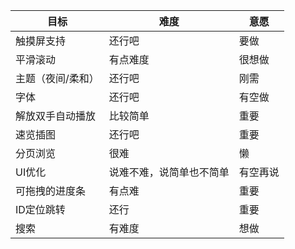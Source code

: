 | 目标 | 难度 | 意愿 |
| ---- | ---- | ---- |
| 触摸屏支持 | 还行吧 | 要做 |
| 平滑滚动 | 有点难度 | 很想做 |
| 主题（夜间/柔和） | 还行吧 | 刚需 |
| 字体 | 还行吧 | 有空做 |
| 解放双手自动播放 | 比较简单 | 重要 |
| 速览插图 | 还行吧 | 重要 |
| 分页浏览 | 很难 | 懒 |
| UI优化 | 说难不难，说简单也不简单 | 有空再说 |
| 可拖拽的进度条 | 有点难 | 重要 |
| ID定位跳转 | 还行 | 重要 |
| 搜索 | 有难度 | 想做 |
